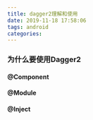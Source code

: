 ```yaml
---
title: dagger2理解和使用  
date: 2019-11-18 17:58:06
tags: android
categories:
---
```



### 为什么要使用Dagger2



#### @Component
#### @Module
#### @Inject

